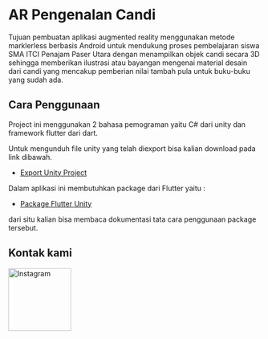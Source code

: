 # AR Pengenalan Candi 

Tujuan pembuatan aplikasi augmented reality menggunakan metode marklerless berbasis Android untuk mendukung proses pembelajaran siswa SMA ITCI Penajam Paser Utara dengan menampilkan objek candi secara 3D sehingga memberikan ilustrasi atau bayangan mengenai material desain dari candi yang mencakup pemberian nilai tambah pula untuk buku-buku yang sudah ada.

## Cara Penggunaan

Project ini menggunakan 2 bahasa pemograman yaitu C# dari unity dan framework flutter dari dart. 

Untuk mengunduh file unity yang telah diexport bisa kalian download pada link dibawah.
- [Export Unity Project](https://drive.google.com/file/d/1xyelSPWld4zp0utfH0NFEGPSp-qxz1G-/view?usp=share_link)

Dalam aplikasi ini membutuhkan package dari Flutter yaitu :
- [Package Flutter Unity](https://pub.dev/packages/flutter_unity)

dari situ kalian bisa membaca dokumentasi tata cara penggunaan package tersebut.

## Kontak kami
<a href="https://www.instagram.com/adk_prtm/"><img src="https://edent.github.io/SuperTinyIcons/images/svg/instagram.svg" width="125" title="Instagram"/></a>
